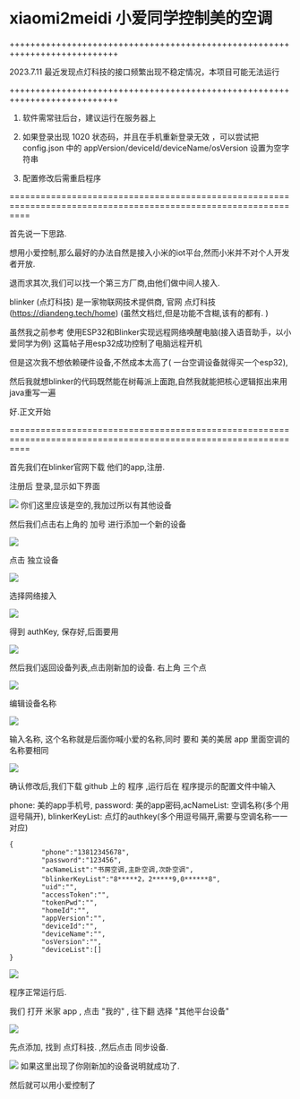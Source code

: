 # xiaomi2meidi  小爱同学控制美的空调 


+++++++++++++++++++++++++++++++++++++++++++++++++++++++++++++++++++++++++++

2023.7.11  最近发现点灯科技的接口频繁出现不稳定情况，本项目可能无法运行

+++++++++++++++++++++++++++++++++++++++++++++++++++++++++++++++++++++++++++



1. 软件需常驻后台，建议运行在服务器上

2. 如果登录出现 1020 状态码，并且在手机重新登录无效 ，可以尝试把 config.json 中的 appVersion/deviceId/deviceName/osVersion 设置为空字符串

3. 配置修改后需重启程序

================================================================================================================


首先说一下思路.

想用小爱控制,那么最好的办法自然是接入小米的iot平台,然而小米并不对个人开发者开放.

退而求其次,我们可以找一个第三方厂商,由他们做中间人接入.

blinker (点灯科技) 是一家物联网技术提供商, 官网 点灯科技 (https://diandeng.tech/home)  (虽然文档烂,但是功能不含糊,该有的都有. )

虽然我之前参考 使用ESP32和Blinker实现远程网络唤醒电脑(接入语音助手，以小爱同学为例) 这篇帖子用esp32成功控制了电脑远程开机

但是这次我不想依赖硬件设备,不然成本太高了( 一台空调设备就得买一个esp32),

然后我就想blinker的代码既然能在树莓派上面跑,自然我就能把核心逻辑抠出来用java重写一遍

好.正文开始

================================================================================================================

首先我们在blinker官网下载 他们的app,注册.

注册后 登录,显示如下界面

![](https://img2022.cnblogs.com/blog/695883/202209/695883-20220912214412765-1101047799.jpg)
你们这里应该是空的,我加过所以有其他设备

然后我们点击右上角的 加号 进行添加一个新的设备

![](https://img2022.cnblogs.com/blog/695883/202209/695883-20220912214435190-316562765.jpg)

点击 独立设备

![](https://img2022.cnblogs.com/blog/695883/202209/695883-20220912214439546-953173405.jpg)

选择网络接入

![](https://img2022.cnblogs.com/blog/695883/202209/695883-20220912214444553-1124195692.jpg)

得到 authKey, 保存好,后面要用

![](https://img2022.cnblogs.com/blog/695883/202209/695883-20220912214448118-292088096.jpg)

然后我们返回设备列表,点击刚新加的设备. 右上角 三个点

![](https://img2022.cnblogs.com/blog/695883/202209/695883-20220912214451612-1672691443.jpg)

编辑设备名称

![](https://img2022.cnblogs.com/blog/695883/202209/695883-20220912214454329-294511756.jpg)

输入名称, 这个名称就是后面你喊小爱的名称,同时 要和 美的美居 app 里面空调的名称要相同

![](https://img2022.cnblogs.com/blog/695883/202209/695883-20220912214458390-1237804476.jpg)

确认修改后,我们下载 github 上的 程序 ,运行后在 程序提示的配置文件中输入

phone: 美的app手机号, password: 美的app密码,acNameList: 空调名称(多个用逗号隔开), blinkerKeyList: 点灯的authkey(多个用逗号隔开,需要与空调名称一一对应)
```
{
        "phone":"13812345678",
        "password":"123456",
        "acNameList":"书房空调,主卧空调,次卧空调",
        "blinkerKeyList":"8*****2，2*****9,0******8",
        "uid":"",
        "accessToken":"",
        "tokenPwd":"",
        "homeId":"",
        "appVersion":"",
        "deviceId":"",
        "deviceName":"",
        "osVersion":"",
        "deviceList":[]
}
```
![](https://img2022.cnblogs.com/blog/695883/202209/695883-20220912214501893-836525093.jpg)

程序正常运行后.

我们 打开 米家 app , 点击 "我的" , 往下翻 选择 "其他平台设备"

![](https://img2022.cnblogs.com/blog/695883/202209/695883-20220912214504856-256340649.jpg)

先点添加, 找到 点灯科技. ,然后点击 同步设备.

![](https://img2022.cnblogs.com/blog/695883/202209/695883-20220912214507837-1815736572.jpg)
如果这里出现了你刚新加的设备说明就成功了.

然后就可以用小爱控制了


